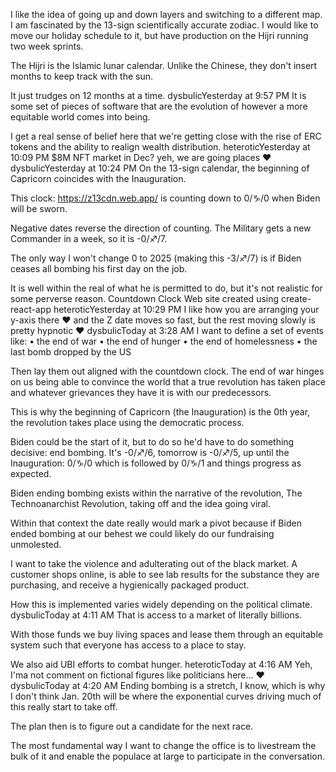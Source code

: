 I like the idea of going up and down layers and switching to a different map.
I am fascinated by the 13-sign scientifically accurate zodiac. I would like to move our holiday schedule to it, but have production on the Hijri running two week sprints.

The Hijri is the Islamic lunar calendar. Unlike the Chinese, they don't insert months to keep track with the sun.

It just trudges on 12 months at a time.
dysbulicYesterday at 9:57 PM
It is some set of pieces of software that are the evolution of however a more equitable world comes into being.

I get a real sense of belief here that we're getting close with the rise of ERC tokens and the ability to realign wealth distribution.
heteroticYesterday at 10:09 PM
$8M NFT market in Dec?  yeh, we are going places :heart:
dysbulicYesterday at 10:24 PM
On the 13-sign calendar, the beginning of Capricorn coincides with the Inauguration.

This clock: https://z13cdn.web.app/ is counting down to 0/:capricorn:/0 when Biden will be sworn.

Negative dates reverse the direction of counting. The Military gets a new Commander in a week, so it is -0/:sagittarius:/7.

The only way I won't change 0 to 2025 (making this -3/:sagittarius:/7) is if Biden ceases all bombing his first day on the job. 

It is well within the real of what he is permitted to do, but it's not realistic for some perverse reason.
Countdown Clock
Web site created using create-react-app
heteroticYesterday at 10:29 PM
I like how you are arranging your y-axis there :heart: and the Z date moves so fast, but the rest moving slowly is pretty hypnotic :heart:
dysbulicToday at 3:28 AM
I want to define a set of events like:
• the end of war
• the end of hunger
• the end of homelessness
• the last bomb dropped by the US

Then lay them out aligned with the countdown clock. The end of war hinges on us being able to convince the world that a true revolution has taken place and whatever grievances they have it is with our predecessors.

This is why the beginning of Capricorn (the Inauguration) is the 0th year, the revolution takes place using the democratic process.

Biden could be the start of it, but to do so he'd have to do something decisive: end bombing. It's -0/:sagittarius:/6, tomorrow is -0/:sagittarius:/5, up until the Inauguration: 0/:capricorn:/0 which is followed by 0/:capricorn:/1 and things progress as expected.

Biden ending bombing exists within the narrative of the revolution, The Technoanarchist Revolution, taking off and the idea going viral.

Within that context the date really would mark a pivot because if Biden ended bombing at our behest we could likely do our fundraising unmolested.

I want to take the violence and adulterating out of the black market. A customer shops online, is able to see lab results for the substance they are purchasing, and receive a hygienically packaged product.

How this is implemented varies widely depending on the political climate.
dysbulicToday at 4:11 AM
That is access to a market of literally billions. 

With those funds we buy living spaces and lease them through an equitable system such that everyone has access to a place to stay.

We also aid UBI efforts to combat hunger.
heteroticToday at 4:16 AM
Yeh, I'ma not comment on fictional figures like politicians here... :heart:
dysbulicToday at 4:20 AM
Ending bombing is a stretch, I know, which is why I don't think Jan. 20th will be where the exponential curves driving much of this really start to take off.

The plan then is to figure out a candidate for the next race.

The most fundamental way I want to change the office is to livestream the bulk of it and enable the populace at large to participate in the conversation.

